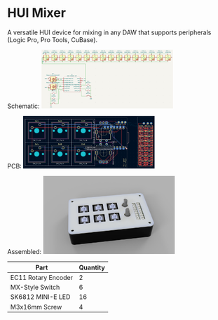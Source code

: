 # HUI Mixer
A versatile HUI device for mixing in any DAW that supports peripherals (Logic Pro, Pro Tools, CuBase).

Schematic:
<img src=Assets/Schematic.png alt="Schematic" width="300"/>

PCB:
<img src=Assets/PCB.png alt="PCB" width="300"/>

Assembled:
<img src=Assets/Assembled.png alt="Assembled" width="300"/>

| Part | Quantity |
| --- | --- |
| EC11 Rotary Encoder | 2 |
| MX-Style Switch | 6 |
| SK6812 MINI-E LED | 16 |
| M3x16mm Screw | 4 |
